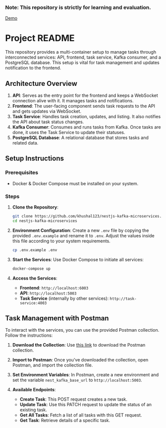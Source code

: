 ### Note: This repository is strictly for learning and evaluation. 

[Demo](https://drive.google.com/file/d/17zwh7WsdDYgwBBXiYfNTNWN94rNxBZbn/view?usp=sharing)

# Project README
This repository provides a multi-container setup to manage tasks through interconnected services: API, frontend, task service, Kafka consumer, and a PostgreSQL database. This setup is vital for task management and updates notification to the frontend.

## Architecture Overview

1. **API**: Serves as the entry point for the frontend and keeps a WebSocket connection alive with it. It manages tasks and notifications.
2. **Frontend**: The user-facing component sends task requests to the API and gets updates via WebSocket.
3. **Task Service**: Handles task creation, updates, and listing. It also notifies the API about task status changes.
4. **Kafka Consumer**: Consumes and runs tasks from Kafka. Once tasks are done, it uses the Task Service to update their statuses.
5. **PostgreSQL Database**: A relational database that stores tasks and related data.

## Setup Instructions

### Prerequisites

- Docker & Docker Compose must be installed on your system.

### Steps

1. **Clone the Repository**:
   ```bash
   git clone https://github.com/khushal123/nestjs-kafka-microservices.git
   cd nestjs-kafka-microservices
   ```

2. **Environment Configuration**:
   Create a new `.env` file by copying the provided `.env.example` and rename it to `.env`. Adjust the values inside this file according to your system requirements.
   ```bash
   cp .env.example .env
   ```

3. **Start the Services**:
   Use Docker Compose to initiate all services:
   ```bash
   docker-compose up
   ```

4. **Access the Services**:
   - **Frontend**: `http://localhost:6003`
   - **API**: `http://localhost:5003`
   - **Task Service** (internally by other services): `http://task-service:4003`

## Task Management with Postman

To interact with the services, you can use the provided Postman collection. Follow the instructions:

1. **Download the Collection**: Use [this link](https://api.postman.com/collections/1633826-3b5cd25f-5835-422d-8924-736b3aa058a8?access_key=PMAT-01H7DFWHHZFJVG150DZKYNRN4V) to download the Postman collection.
  
2. **Import to Postman**: Once you've downloaded the collection, open Postman, and import the collection file.

3. **Set Environment Variables**: In Postman, create a new environment and set the variable `nest_kafka_base_url` to `http://localhost:5003`.

4. **Available Endpoints**:
   - **Create Task**: This POST request creates a new task. 
   - **Update Task**: Use this PATCH request to update the status of an existing task.
   - **Get All Tasks**: Fetch a list of all tasks with this GET request.
   - **Get Task**: Retrieve details of a specific task.


